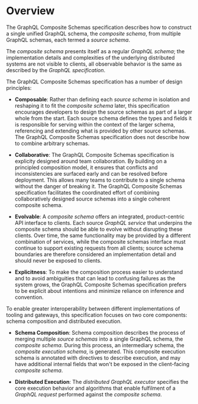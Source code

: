# Overview

The GraphQL Composite Schemas specification describes how to construct a single
unified GraphQL schema, the _composite schema_, from multiple GraphQL schemas,
each termed a _source schema_.

The _composite schema_ presents itself as a regular _GraphQL schema_; the
implementation details and complexities of the underlying distributed systems
are not visible to clients, all observable behavior is the same as described by
the _GraphQL specification_.

The GraphQL Composite Schemas specification has a number of design principles:

- **Composable**: Rather than defining each _source schema_ in isolation and
  reshaping it to fit the _composite schema_ later, this specification
  encourages developers to design the source schemas as part of a larger whole
  from the start. Each source schema defines the types and fields it is
  responsible for serving within the context of the larger schema, referencing
  and extending what is provided by other source schemas. The GraphQL Composite
  Schemas specification does not describe how to combine arbitrary schemas.

- **Collaborative**: The GraphQL Composite Schemas specification is explicity
  designed around team collaboration. By building on a principled composition
  model, it ensures that conflicts and inconsistencies are surfaced early and
  can be resolved before deployment. This allows many teams to contribute to a
  single schema without the danger of breaking it. The GraphQL Composite Schemas
  specification facilitates the coordinated effort of combining collaboratively
  designed source schemas into a single coherent composite schema.

- **Evolvable**: A _composite schema_ offers an integrated, product-centric API
  interface to clients. Each source _GraphQL service_ that underpins the
  composite schema should be able to evolve without disrupting these clients.
  Over time, the same functionality may be provided by a different combination
  of services, while the composite schemas interface must continue to support
  existing requests from all clients; source schema boundaries are therefore
  considered an implementation detail and should never be exposed to clients.

- **Explicitness**: To make the composition process easier to understand and to
  avoid ambiguities that can lead to confusing failures as the system grows, the
  GraphQL Composite Schemas specification prefers to be explicit about
  intentions and minimize reliance on inference and convention.

To enable greater interoperability between different implementations of tooling
and gateways, this specification focuses on two core components: schema
composition and distributed execution.

- **Schema Composition**: Schema composition describes the process of merging
  multiple _source schemas_ into a single GraphQL schema, the _composite
  schema_. During this process, an intermediary schema, the _composite execution
  schema_, is generated. This composite execution schema is annotated with
  directives to describe execution, and may have additional internal fields that
  won't be exposed in the client-facing _composite schema_.

- **Distributed Execution**: The _distributed GraphQL executor_ specifies the
  core execution behavior and algorithms that enable fulfilment of a _GraphQL
  request_ performed against the _composite schema_.
